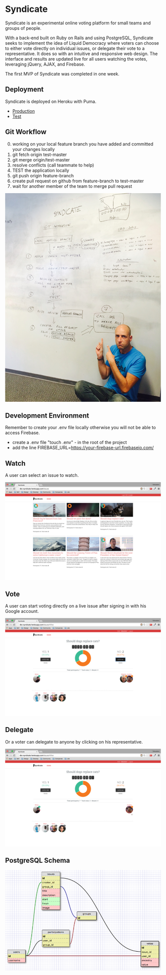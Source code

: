 # Syndicate

Syndicate is an experimental online voting platform for small teams and groups of people.

With a back-end built on Ruby on Rails and using PostgreSQL, Syndicate seeks to implement the idea of Liquid Democracy where voters can choose to either vote directly on individual issues, or delegate their vote to a representative. It does so with an intuitive and responsive web design. The interface and results are updated live for all users watching the votes, leveraging jQuery, AJAX, and Firebase.

The first MVP of Syndicate was completed in one week.

## Deployment

Syndicate is deployed on Heroku with Puma.

* [Production](https://dbc-syndicate.herokuapp.com)
* [Test](https://dbc-syndicate-test.herokuapp.com)

## Git Workflow

0. working on your local feature branch you have added and committed your changes locally
1. git fetch origin test-master
2. git merge origin/test-master
3. resolve conflicts (call teammate to help)
4. TEST the application locally
5. git push origin feature-branch
6. create pull request on github from feature-branch to test-master
7. wait for another member of the team to merge pull request

![git workflow](git.jpg)

## Development Environment

Remember to create your .env file locally otherwise you will not be able to access Firebase.

* create a .env file "touch .env" - in the root of the project
* add the line FIREBASE_URL=https://your-firebase-url.firebaseio.com/

## Watch

A user can select an issue to watch.

![watch](watch.png)

## Vote

A user can start voting directly on a live issue after signing in with his Google account.

![vote](vote.png)

## Delegate

Or a voter can delegate to anyone by clicking on his representative.

![delegate](delegate.png)

## PostgreSQL Schema

![schema](schema.png)
